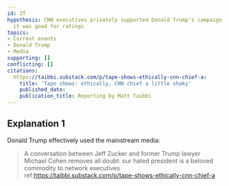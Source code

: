 ```yaml
---
id: 2T
hypothesis: CNN executives privately supported Donald Trump's campaign in 2016, because
  it was good for ratings
topics:
- Current events
- Donald Trump
- Media
supporting: []
conflicting: []
citations:
  https://taibbi.substack.com/p/tape-shows-ethically-cnn-chief-a:
    title: 'Tape shows: ethically, CNN chief a little shaky'
    published_date: 
    publication_title: Reporting by Matt Taibbi
---
```

## Explanation 1

Donald Trump effectively used the mainstream media:

> A conversation between Jeff Zucker and former Trump lawyer Michael Cohen removes all doubt: our hated president is a beloved commodity to network executives
> ref:https://taibbi.substack.com/p/tape-shows-ethically-cnn-chief-a
